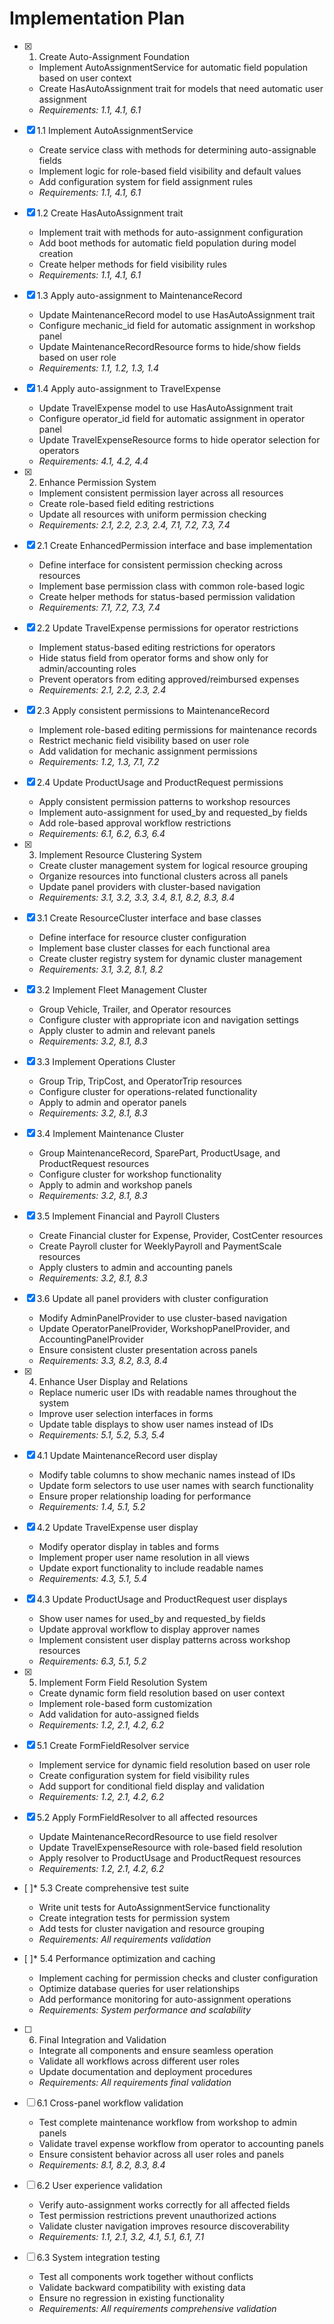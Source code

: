 # Implementation Plan

- [x] 1. Create Auto-Assignment Foundation
  - Implement AutoAssignmentService for automatic field population based on user context
  - Create HasAutoAssignment trait for models that need automatic user assignment
  - _Requirements: 1.1, 4.1, 6.1_

- [x] 1.1 Implement AutoAssignmentService
  - Create service class with methods for determining auto-assignable fields
  - Implement logic for role-based field visibility and default values
  - Add configuration system for field assignment rules
  - _Requirements: 1.1, 4.1, 6.1_

- [x] 1.2 Create HasAutoAssignment trait
  - Implement trait with methods for auto-assignment configuration
  - Add boot methods for automatic field population during model creation
  - Create helper methods for field visibility rules
  - _Requirements: 1.1, 4.1, 6.1_

- [x] 1.3 Apply auto-assignment to MaintenanceRecord
  - Update MaintenanceRecord model to use HasAutoAssignment trait
  - Configure mechanic_id field for automatic assignment in workshop panel
  - Update MaintenanceRecordResource forms to hide/show fields based on user role
  - _Requirements: 1.1, 1.2, 1.3, 1.4_

- [x] 1.4 Apply auto-assignment to TravelExpense
  - Update TravelExpense model to use HasAutoAssignment trait
  - Configure operator_id field for automatic assignment in operator panel
  - Update TravelExpenseResource forms to hide operator selection for operators
  - _Requirements: 4.1, 4.2, 4.4_

- [x] 2. Enhance Permission System
  - Implement consistent permission layer across all resources
  - Create role-based field editing restrictions
  - Update all resources with uniform permission checking
  - _Requirements: 2.1, 2.2, 2.3, 2.4, 7.1, 7.2, 7.3, 7.4_

- [x] 2.1 Create EnhancedPermission interface and base implementation
  - Define interface for consistent permission checking across resources
  - Implement base permission class with common role-based logic
  - Create helper methods for status-based permission validation
  - _Requirements: 7.1, 7.2, 7.3, 7.4_

- [x] 2.2 Update TravelExpense permissions for operator restrictions
  - Implement status-based editing restrictions for operators
  - Hide status field from operator forms and show only for admin/accounting roles
  - Prevent operators from editing approved/reimbursed expenses
  - _Requirements: 2.1, 2.2, 2.3, 2.4_

- [x] 2.3 Apply consistent permissions to MaintenanceRecord
  - Implement role-based editing permissions for maintenance records
  - Restrict mechanic field visibility based on user role
  - Add validation for mechanic assignment permissions
  - _Requirements: 1.2, 1.3, 7.1, 7.2_

- [x] 2.4 Update ProductUsage and ProductRequest permissions
  - Apply consistent permission patterns to workshop resources
  - Implement auto-assignment for used_by and requested_by fields
  - Add role-based approval workflow restrictions
  - _Requirements: 6.1, 6.2, 6.3, 6.4_

- [x] 3. Implement Resource Clustering System
  - Create cluster management system for logical resource grouping
  - Organize resources into functional clusters across all panels
  - Update panel providers with cluster-based navigation
  - _Requirements: 3.1, 3.2, 3.3, 3.4, 8.1, 8.2, 8.3, 8.4_

- [x] 3.1 Create ResourceCluster interface and base classes
  - Define interface for resource cluster configuration
  - Implement base cluster classes for each functional area
  - Create cluster registry system for dynamic cluster management
  - _Requirements: 3.1, 3.2, 8.1, 8.2_

- [x] 3.2 Implement Fleet Management Cluster
  - Group Vehicle, Trailer, and Operator resources
  - Configure cluster with appropriate icon and navigation settings
  - Apply cluster to admin and relevant panels
  - _Requirements: 3.2, 8.1, 8.3_

- [x] 3.3 Implement Operations Cluster
  - Group Trip, TripCost, and OperatorTrip resources
  - Configure cluster for operations-related functionality
  - Apply to admin and operator panels
  - _Requirements: 3.2, 8.1, 8.3_

- [x] 3.4 Implement Maintenance Cluster
  - Group MaintenanceRecord, SparePart, ProductUsage, and ProductRequest resources
  - Configure cluster for workshop functionality
  - Apply to admin and workshop panels
  - _Requirements: 3.2, 8.1, 8.3_

- [x] 3.5 Implement Financial and Payroll Clusters
  - Create Financial cluster for Expense, Provider, CostCenter resources
  - Create Payroll cluster for WeeklyPayroll and PaymentScale resources
  - Apply clusters to admin and accounting panels
  - _Requirements: 3.2, 8.1, 8.3_

- [x] 3.6 Update all panel providers with cluster configuration
  - Modify AdminPanelProvider to use cluster-based navigation
  - Update OperatorPanelProvider, WorkshopPanelProvider, and AccountingPanelProvider
  - Ensure consistent cluster presentation across panels
  - _Requirements: 3.3, 8.2, 8.3, 8.4_

- [x] 4. Enhance User Display and Relations
  - Replace numeric user IDs with readable names throughout the system
  - Improve user selection interfaces in forms
  - Update table displays to show user names instead of IDs
  - _Requirements: 5.1, 5.2, 5.3, 5.4_

- [x] 4.1 Update MaintenanceRecord user display
  - Modify table columns to show mechanic names instead of IDs
  - Update form selectors to use user names with search functionality
  - Ensure proper relationship loading for performance
  - _Requirements: 1.4, 5.1, 5.2_

- [x] 4.2 Update TravelExpense user display
  - Modify operator display in tables and forms
  - Implement proper user name resolution in all views
  - Update export functionality to include readable names
  - _Requirements: 4.3, 5.1, 5.4_

- [x] 4.3 Update ProductUsage and ProductRequest user displays
  - Show user names for used_by and requested_by fields
  - Update approval workflow to display approver names
  - Implement consistent user display patterns across workshop resources
  - _Requirements: 6.3, 5.1, 5.2_

- [x] 5. Implement Form Field Resolution System
  - Create dynamic form field resolution based on user context
  - Implement role-based form customization
  - Add validation for auto-assigned fields
  - _Requirements: 1.2, 2.1, 4.2, 6.2_

- [x] 5.1 Create FormFieldResolver service
  - Implement service for dynamic field resolution based on user role
  - Create configuration system for field visibility rules
  - Add support for conditional field display and validation
  - _Requirements: 1.2, 2.1, 4.2, 6.2_

- [x] 5.2 Apply FormFieldResolver to all affected resources
  - Update MaintenanceRecordResource to use field resolver
  - Update TravelExpenseResource with role-based field resolution
  - Apply resolver to ProductUsage and ProductRequest resources
  - _Requirements: 1.2, 2.1, 4.2, 6.2_

- [ ]* 5.3 Create comprehensive test suite
  - Write unit tests for AutoAssignmentService functionality
  - Create integration tests for permission system
  - Add tests for cluster navigation and resource grouping
  - _Requirements: All requirements validation_

- [ ]* 5.4 Performance optimization and caching
  - Implement caching for permission checks and cluster configuration
  - Optimize database queries for user relationships
  - Add performance monitoring for auto-assignment operations
  - _Requirements: System performance and scalability_

- [ ] 6. Final Integration and Validation
  - Integrate all components and ensure seamless operation
  - Validate all workflows across different user roles
  - Update documentation and deployment procedures
  - _Requirements: All requirements final validation_

- [ ] 6.1 Cross-panel workflow validation
  - Test complete maintenance workflow from workshop to admin panels
  - Validate travel expense workflow from operator to accounting panels
  - Ensure consistent behavior across all user roles and panels
  - _Requirements: 8.1, 8.2, 8.3, 8.4_

- [ ] 6.2 User experience validation
  - Verify auto-assignment works correctly for all affected fields
  - Test permission restrictions prevent unauthorized actions
  - Validate cluster navigation improves resource discoverability
  - _Requirements: 1.1, 2.1, 3.2, 4.1, 5.1, 6.1, 7.1_

- [ ] 6.3 System integration testing
  - Test all components work together without conflicts
  - Validate backward compatibility with existing data
  - Ensure no regression in existing functionality
  - _Requirements: All requirements comprehensive validation_